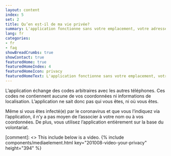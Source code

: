 ```yaml
---
layout: content
index: 5
set: 2
title: Qu’en est-il de ma vie privée?
summary: L'application fonctionne sans votre emplacement, votre adresse e-mail, votre numéro de téléphone ou d'autres informations de contact.
lang: fr
categories:
- fr
- faq
showBreadCrumbs: true
showContact: true
featuredHome: true
featuredHomeIndex: 4
featuredHomeIcon: privacy
featuredHomeText: L'application fonctionne sans votre emplacement, votre adresse e-mail, votre numéro de téléphone ou d'autres informations de contact.
---
```


L’application échange des codes arbitraires avec les autres téléphones. Ces codes ne contiennent aucune de vos coordonnées ni informations de localisation. L’application ne sait donc pas qui vous êtes, ni où vous êtes.

Même si vous êtes infecté(e) par le coronavirus et que vous l’indiquez via l’application, il n’y a pas moyen de l’associer à votre nom ou à vos coordonnées. De plus, vous utilisez l’application entièrement sur la base du volontariat. 

[comment]: <> This include below is a video.
{% include components/mediaelement.html key="201008-video-your-privacy" height="394" %}
